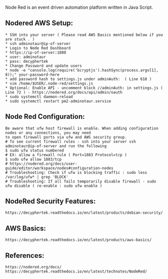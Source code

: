 Node Red is an event driven automation platform written in Java Script. 

Nodered AWS Setup:
-----------------

    * SSH into your server ( Please read AWS Basics mentioned below if you are stuck . )
    * ssh adminotaur@ip-of-server
    * Login to Node Red Dashboard
    * https://ip-of-server:1880
    * user: adminotaur
    * pass: decyphertek
    * Change Password and update users
    * node -e "console.log(require('bcryptjs').hashSync(process.argv[1], 8));" your-password-here
    * add password hash to settings.js under adminAuth:  ( Line 618 )
    * vim /home/$USER/.node-red/settings.js
    * Optional: Enable API - uncomment block //adminAuth: in settings.js ( Line 72 ) - https://nodered.org/docs/api/admin/oauth
    * sudo systemctl daemon-reload
    * sudo systemctl restart pm2-adminotaur.service

Node Red Configuration:
------------------------

    Be aware that ufw host firewall is enable. When adding configuration nodes or any connections, you may need 
    to open firewall ports via ufw and AWS security group.
    # To see current firewall rules - ssh into your server ssh adminotaur@ip-of-server and run the following
    $ sudo ufw status numbered
    # EX: allow a firewall rule ( Port=1883 Protocol=tcp )
    $ sudo ufw allow 1883/tcp 
    # https://nodered.org/docs/user-guide/editor/workspace/nodes#configuration-nodes
    # Troubleshooting: Check if ufw is blocking traffic : sudo less /var/log/ufw* | grep 'BLOCK'
    # Troubleshooting: If all fails temporarily disable firewall - sudo ufw disable ( re-enable : sudo ufw enable )

NodeRed Security Features:
--------------------------

    https://decyphertek.readthedocs.io/en/latest/products/debian-security/

AWS Basics:
-----------

    https://decyphertek.readthedocs.io/en/latest/products/aws-basics/

References:
------------

    https://nodered.org/docs/
    https://decyphertek.readthedocs.io/en/latest/technotes/NodeRed/
